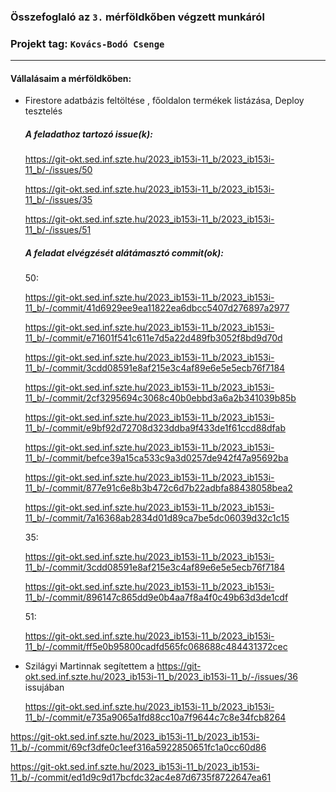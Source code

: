 ### Összefoglaló az `3.` mérföldkőben végzett munkáról

### Projekt tag: `Kovács-Bodó Csenge`

___

#### Vállalásaim a mérföldkőben:

- Firestore adatbázis feltöltése , főoldalon termékek listázása, Deploy tesztelés

  ##### A feladathoz tartozó issue(k):

  https://git-okt.sed.inf.szte.hu/2023_ib153i-11_b/2023_ib153i-11_b/-/issues/50

  https://git-okt.sed.inf.szte.hu/2023_ib153i-11_b/2023_ib153i-11_b/-/issues/35

  https://git-okt.sed.inf.szte.hu/2023_ib153i-11_b/2023_ib153i-11_b/-/issues/51

  ##### A feladat elvégzését alátámasztó commit(ok):

  50:

  https://git-okt.sed.inf.szte.hu/2023_ib153i-11_b/2023_ib153i-11_b/-/commit/41d6929ee9ea11822ea6dbcc5407d276897a2977

  https://git-okt.sed.inf.szte.hu/2023_ib153i-11_b/2023_ib153i-11_b/-/commit/e71601f541c611e7d5a22d489fb3052f8bd9d70d

  https://git-okt.sed.inf.szte.hu/2023_ib153i-11_b/2023_ib153i-11_b/-/commit/3cdd08591e8af215e3c4af89e6e5e5ecb76f7184

  https://git-okt.sed.inf.szte.hu/2023_ib153i-11_b/2023_ib153i-11_b/-/commit/2cf3295694c3068c40b0ebbd3a6a2b341039b85b

  https://git-okt.sed.inf.szte.hu/2023_ib153i-11_b/2023_ib153i-11_b/-/commit/e9bf92d72708d323ddba9f433de1f61ccd88dfab

  https://git-okt.sed.inf.szte.hu/2023_ib153i-11_b/2023_ib153i-11_b/-/commit/befce39a15ca533c9a3d0257de942f47a95692ba

  https://git-okt.sed.inf.szte.hu/2023_ib153i-11_b/2023_ib153i-11_b/-/commit/877e91c6e8b3b472c6d7b22adbfa88438058bea2

  https://git-okt.sed.inf.szte.hu/2023_ib153i-11_b/2023_ib153i-11_b/-/commit/7a16368ab2834d01d89ca7be5dc06039d32c1c15


  35:

  https://git-okt.sed.inf.szte.hu/2023_ib153i-11_b/2023_ib153i-11_b/-/commit/3cdd08591e8af215e3c4af89e6e5e5ecb76f7184

  https://git-okt.sed.inf.szte.hu/2023_ib153i-11_b/2023_ib153i-11_b/-/commit/896147c865dd9e0b4aa7f8a4f0c49b63d3de1cdf

  
  51:
  
  https://git-okt.sed.inf.szte.hu/2023_ib153i-11_b/2023_ib153i-11_b/-/commit/ff5e0b95800cadfd565fc068688c484431372cec


+ Szilágyi Martinnak segítettem a https://git-okt.sed.inf.szte.hu/2023_ib153i-11_b/2023_ib153i-11_b/-/issues/36 issujában

  https://git-okt.sed.inf.szte.hu/2023_ib153i-11_b/2023_ib153i-11_b/-/commit/e735a9065a1fd88cc10a7f9644c7c8e34fcb8264

 https://git-okt.sed.inf.szte.hu/2023_ib153i-11_b/2023_ib153i-11_b/-/commit/69cf3dfe0c1eef316a5922850651fc1a0cc60d86

  https://git-okt.sed.inf.szte.hu/2023_ib153i-11_b/2023_ib153i-11_b/-/commit/ed1d9c9d17bcfdc32ac4e87d6735f8722647ea61



